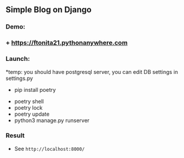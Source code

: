 ## Simple Blog on Django

### Demo:
  ### + https://ftonita21.pythonanywhere.com

### Launch:
  
  *temp: you should have postgresql server, you can edit DB settings in settings.py
  
  - pip install poetry
  
  + poetry shell
  + poetry lock
  + poetry update
  + python3 manage.py runserver
  
 ### Result
 - See `http://localhost:8000/`
